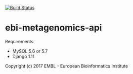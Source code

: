 [![Build Status](https://travis-ci.org/ola-t/ebi-metagenomics-api.svg?branch=master)](https://travis-ci.org/ola-t/ebi-metagenomics-api)


# ebi-metagenomics-api

Requirements:

 - MySQL 5.6 or 5.7
 - Django 1.11

Copyright (c) 2017 EMBL - European Bioinformatics Institute